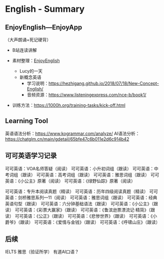 # English - Summary

## EnjoyEnglish—EnjoyApp

（大声朗诵+死记硬背）
- B站连读讲解
- 素材整理：[EnjoyEnglish](EnjoyEnglish) 
  - Lucy的一天
  - 新概念英语
    - 学习说明：https://hezhigang.github.io/2018/07/18/New-Concept-English/
    - 音频资源：https://www.listeningexpress.com/nce-b/book1/

- 训练方法：https://1000h.org/training-tasks/kick-off.html

## Learning Tool

英语语法分析：https://www.kogrammar.com/analyze/
AI语法分析：https://chatglm.cn/main/gdetail/65bfe47c6b011e2d6c914b42

## 可可英语学习记录

可可英语：VOA名师答疑（阅读）
可可英语：小升初词组（跟读）
可可英语：中考词组（跟读）
可可英语：高考词组（跟读）
可可英语：雅思词组（跟读）
可可英语：《小公主》原著（阅读）
可可英语：《绿野仙踪》原著（阅读）

可可英语：专升本阅读真题（精读）
可可英语：历年四级阅读真题（精读）
可可英语：剑桥雅思系列—11（阅读）
可可英语：雅思词组（跟读）
可可英语：经典英语句型（跟读）
可可英语：六分钟基础语法（跟读）
可可英语：《小公主》（跟读）
可可英语：《彩票大赢家》（跟读）
可可英语：《鲁滨逊票漂流记·精简》（跟读）
可可英语：《公正》（跟读）
可可英语：《悲惨世界》（跟读）
可可英语：《小爵爷》（跟读）
可可英语：《爱情与金钱》（跟读）
可可英语：《呼啸山庄》（跟读）

## 后续

IELTS 雅思（验证所学）
有道AI口语？